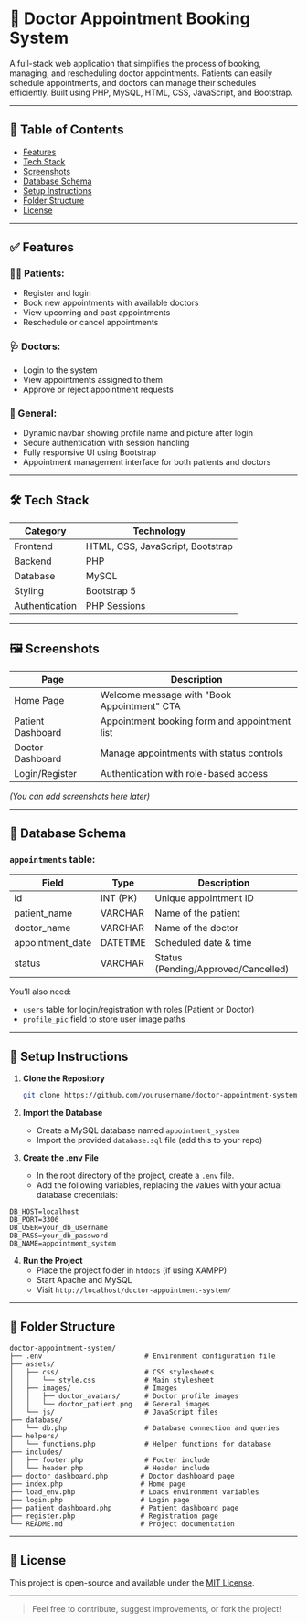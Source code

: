 # 🏥 Doctor Appointment Booking System

A full-stack web application that simplifies the process of booking, managing, and rescheduling doctor appointments. Patients can easily schedule appointments, and doctors can manage their schedules efficiently. Built using PHP, MySQL, HTML, CSS, JavaScript, and Bootstrap.

---

## 📌 Table of Contents

- [Features](#features)
- [Tech Stack](#tech-stack)
- [Screenshots](#screenshots)
- [Database Schema](#database-schema)
- [Setup Instructions](#setup-instructions)
- [Folder Structure](#folder-structure)
- [License](#license)

---

## ✅ Features

### 👨‍⚕️ Patients:
- Register and login
- Book new appointments with available doctors
- View upcoming and past appointments
- Reschedule or cancel appointments

### 🩺 Doctors:
- Login to the system
- View appointments assigned to them
- Approve or reject appointment requests

### 🧾 General:
- Dynamic navbar showing profile name and picture after login
- Secure authentication with session handling
- Fully responsive UI using Bootstrap
- Appointment management interface for both patients and doctors

---

## 🛠 Tech Stack

| Category      | Technology            |
|---------------|------------------------|
| Frontend      | HTML, CSS, JavaScript, Bootstrap |
| Backend       | PHP                    |
| Database      | MySQL                  |
| Styling       | Bootstrap 5            |
| Authentication| PHP Sessions           |

---

## 🖼️ Screenshots

| Page | Description |
|------|-------------|
| Home Page | Welcome message with "Book Appointment" CTA |
| Patient Dashboard | Appointment booking form and appointment list |
| Doctor Dashboard | Manage appointments with status controls |
| Login/Register | Authentication with role-based access |

*(You can add screenshots here later)*

---

## 🧩 Database Schema

### `appointments` table:

| Field            | Type         | Description                  |
|------------------|--------------|------------------------------|
| id               | INT (PK)     | Unique appointment ID        |
| patient_name     | VARCHAR      | Name of the patient          |
| doctor_name      | VARCHAR      | Name of the doctor           |
| appointment_date | DATETIME     | Scheduled date & time        |
| status           | VARCHAR      | Status (Pending/Approved/Cancelled) |

You’ll also need:
- `users` table for login/registration with roles (Patient or Doctor)
- `profile_pic` field to store user image paths

---

## 🚀 Setup Instructions

1. **Clone the Repository**
   ```bash
   git clone https://github.com/yourusername/doctor-appointment-system.git
   ```

2. **Import the Database**
   - Create a MySQL database named `appointment_system`
   - Import the provided `database.sql` file (add this to your repo)

3. **Create the .env File**
    - In the root directory of the project, create a `.env` file.
    - Add the following variables, replacing the values with your actual database credentials:
  ```
  DB_HOST=localhost
  DB_PORT=3306
  DB_USER=your_db_username
  DB_PASS=your_db_password
  DB_NAME=appointment_system
  ```

4. **Run the Project**
   - Place the project folder in `htdocs` (if using XAMPP)
   - Start Apache and MySQL
   - Visit `http://localhost/doctor-appointment-system/`

---

## 📁 Folder Structure

```
doctor-appointment-system/
├── .env                         # Environment configuration file
├── assets/
│   ├── css/                     # CSS stylesheets
│   │   └── style.css            # Main stylesheet
│   ├── images/                  # Images
│   │   ├── doctor_avatars/      # Doctor profile images
│   │   └── doctor_patient.png   # General images
│   └── js/                      # JavaScript files
├── database/
│   └── db.php                   # Database connection and queries
├── helpers/
│   └── functions.php            # Helper functions for database
├── includes/
│   ├── footer.php               # Footer include
│   └── header.php               # Header include
├── doctor_dashboard.php        # Doctor dashboard page
├── index.php                   # Home page
├── load_env.php                # Loads environment variables
├── login.php                   # Login page
├── patient_dashboard.php       # Patient dashboard page
├── register.php                # Registration page
└── README.md                   # Project documentation

```

---

## 📄 License

This project is open-source and available under the [MIT License](LICENSE).

---

> Feel free to contribute, suggest improvements, or fork the project!
